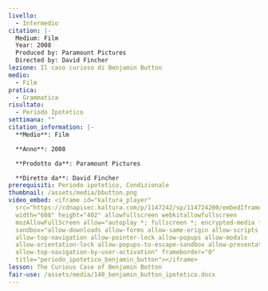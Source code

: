 ```yaml
---
livello:
  - Intermedio
citation: |-
  Medium: Film
  Year: 2008
  Produced by: Paramount Pictures
  Directed by: David Fincher
lezione: Il caso curioso di Benjamin Button
medio:
  - Film
pratica:
  - Grammatica
risultato:
  - Periodo Ipotetico
settimana: ""
citation_information: |-
  **Medio**: Film

  **Anno**: 2008

  **Prodotto da**: Paramount Pictures

  **Diretto da**: David Fincher
prerequisiti: Periodo ipotetico, Condizionale
thumbnail: /assets/media/bbutton.png
video_embed: <iframe id="kaltura_player"
  src="https://cdnapisec.kaltura.com/p/1147242/sp/114724200/embedIframeJs/uiconf_id/9757771/partner_id/1147242?iframeembed=true&playerId=kaltura_player&entry_id=1_br2kzcje&flashvars[streamerType]=auto&amp;flashvars[localizationCode]=en&amp;flashvars[sideBarContainer.plugin]=true&amp;flashvars[sideBarContainer.position]=left&amp;flashvars[sideBarContainer.clickToClose]=true&amp;flashvars[chapters.plugin]=true&amp;flashvars[chapters.layout]=vertical&amp;flashvars[chapters.thumbnailRotator]=false&amp;flashvars[streamSelector.plugin]=true&amp;flashvars[EmbedPlayer.SpinnerTarget]=videoHolder&amp;flashvars[dualScreen.plugin]=true&amp;flashvars[Kaltura.addCrossoriginToIframe]=true&amp;&wid=1_vw0ubmnt"
  width="608" height="402" allowfullscreen webkitallowfullscreen
  mozAllowFullScreen allow="autoplay *; fullscreen *; encrypted-media *"
  sandbox="allow-downloads allow-forms allow-same-origin allow-scripts
  allow-top-navigation allow-pointer-lock allow-popups allow-modals
  allow-orientation-lock allow-popups-to-escape-sandbox allow-presentation
  allow-top-navigation-by-user-activation" frameborder="0"
  title="periodo_ipotetico_benjamin_button"></iframe>
lesson: The Curious Case of Benjamin Botton
fair-use: /assets/media/140_benjamin_button_ipotetico.docx
---
```

